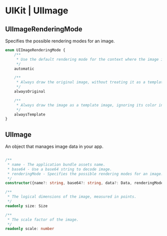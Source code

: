 # UIKit | UIImage


## UIImageRenderingMode

Specifies the possible rendering modes for an image.

```typescript
enum UIImageRenderingMode {
    /**
     * Use the default rendering mode for the context where the image is used. 
     */
    automatic

    /**
     * Always draw the original image, without treating it as a template.
     */
    alwaysOriginal

    /**
     * Always draw the image as a template image, ignoring its color information.
     */
    alwaysTemplate
}
```

## UIImage

An object that manages image data in your app.

```typescript

/**
 * name - The application bundle assets name.
 * base64 - Use a base64 string to decode image.
 * renderingMode - Specifies the possible rendering modes for an image.
 */
constructor({name?: string, base64?: string, data?: Data, renderingMode?: UIImageRenderingMode})

/**
 * The logical dimensions of the image, measured in points.
 */
readonly size: Size

/**
 * The scale factor of the image.
 */
readonly scale: number
```